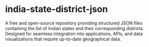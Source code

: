 # india-state-district-json
A free and open-source repository providing structured JSON files containing the list of Indian states and their corresponding districts. Designed for seamless integration into applications, APIs, and data visualizations that require up-to-date geographical data.
